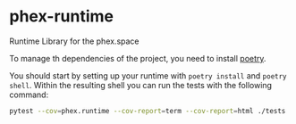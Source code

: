 # phex-runtime
Runtime Library for the phex.space

To manage th dependencies of the project, you need to install [poetry](https://python-poetry.org/).

You should start by setting up your runtime with ```poetry install``` and ```poetry shell```. Within the resulting shell you can run the tests with the following command:

```bash
pytest --cov=phex.runtime --cov-report=term --cov-report=html ./tests
```
